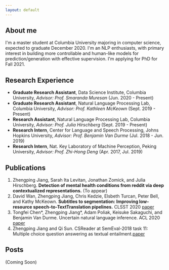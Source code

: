 ```yaml
---
layout: default
---
```


## About me

I'm a master student at Columbia University majoring in computer science, expected to graduate December 2020. I'm an NLP enthusiasts, with primary interest in building more controllable and human-like models for prediction/generation with effective supervision. I'm applying for PhD for Fall 2021.

## Research Experience

- **Graduate Research Assistant**, Data Science Institute, Columbia University, _Advisor: Prof. Smaranda Muresan_ (Jun. 2020 - Present)
- **Graduate Research Assistant**, Natural Language Processing Lab, Columbia University, _Advisor: Prof. Kathleen McKeown_ (Sept. 2019 - Present)
- **Research Assistant**, Natural Language Processing Lab, Columbia University, _Advisor: Prof. Julia Hirschberg_ (Sept. 2019 - Present)
- **Research Intern**, Center for Language and Speech Processing, Johns Hopkins University, _Advisor: Prof. Benjamin Van Durme_ (Jul. 2018 - Jun. 2019)
- **Research Intern**, Nat. Key Laboratory of Machine Perception, Peking University, _Advisor: Prof. Zhi-Hong Deng_ (Apr. 2017, Jul. 2019)

## Publications

1. Zhengping Jiang, Sarah Ita Levitan, Jonathan Zomick, and Julia Hirschberg. **Detection of mental health conditions from reddit via deep contextualized representations.** (To appear)
2. David Wan, Zhengping Jiang, Chris Kedzie, Elsbeth Turcan, Peter Bell, and Kathy McKeown. **Subtitles to segmentation: Improving low-resource speech-to-TextTranslation pipelines.** CLSST 2020 [paper](https://www.aclweb.org/anthology/2020.clssts-1.11.pdf)
3. Tongfei Chen\*, Zhengping Jiang\*, Adam Poliak, Keisuke Sakaguchi, and Benjamin Van Durme. Uncertain natural language inference. ACL 2020 [paper](https://www.aclweb.org/anthology/2020.acl-main.774.pdf)
4. Zhengping Jiang and Qi Sun. CSReader at SemEval-2018 task 11: Multiple choice question answering as textual entailment.[paper](https://www.aclweb.org/anthology/S18-1176.pdf)

## Posts

(Coming Soon)
